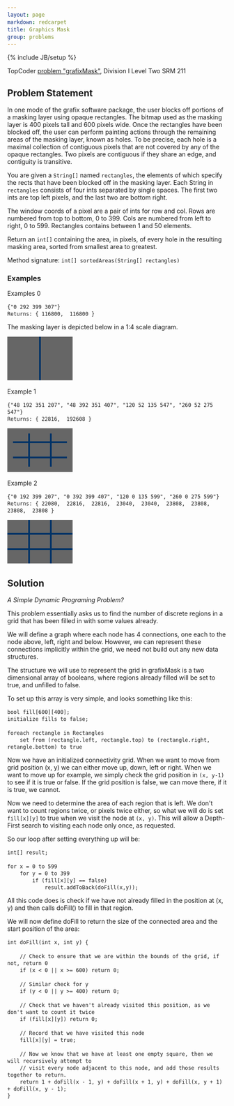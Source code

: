 ```yaml
---
layout: page
markdown: redcarpet
title: Graphics Mask
group: problems
---
```

{% include JB/setup %}

TopCoder [problem "grafixMask"](http://topcoder.bgcoder.com/print.php?id=677), Division I Level Two SRM 211 

## Problem Statement
        
In one mode of the grafix software package, the user blocks off portions of a masking layer using opaque rectangles. The bitmap used as the masking layer is 400 pixels tall and 600 pixels wide. Once the rectangles have been blocked off, the user can perform painting actions through the remaining areas of the masking layer, known as holes. To be precise, each hole is a maximal collection of contiguous pixels that are not covered by any of the opaque rectangles. Two pixels are contiguous if they share an edge, and contiguity is transitive.

You are given a `String[]` named `rectangles`, the elements of which specify the rects that have been blocked off in the masking layer. Each String in `rectangles` consists of four ints separated by single spaces. The first two ints are top left pixels, and the last two are bottom right. 

The window coords of a pixel are a pair of ints for row and col. Rows are numbered from top to bottom, 0 to 399. Cols are numbered from left to right, 0 to 599.  Rectangles contains between 1 and 50 elements.

Return an `int[]` containing the area, in pixels, of every hole in the resulting masking area, sorted from smallest area to greatest.
 
Method signature:  `int[] sortedAreas(String[] rectangles)`

### Examples
 
Examples 0
        
    {"0 292 399 307"}
    Returns: { 116800,  116800 }

The masking layer is depicted below in a 1:4 scale diagram.

![diag1](/img/grafixMask_diagram_1.png)

Example 1  
        
    {"48 192 351 207", "48 392 351 407", "120 52 135 547", "260 52 275 547"}
    Returns: { 22816,  192608 }

![diag2](/img/grafixMask_diagram_2.png)

Example 2
        
    {"0 192 399 207", "0 392 399 407", "120 0 135 599", "260 0 275 599"}
    Returns: { 22080,  22816,  22816,  23040,  23040,  23808,  23808,  23808,  23808 }

![diag3](/img/grafixMask_diagram_3.png)


## Solution

*A Simple Dynamic Programing Problem?*

This problem essentially asks us to find the number of discrete regions in a grid that has been filled in with some values already. 

We will define a graph where each node has 4 connections, one each to the node above, left, right and below. However, we can represent these connections implicitly within the grid, we need not build out any new data structures. 

The structure we will use to represent the grid in grafixMask is a two dimensional array of booleans, where regions already filled will be set to true, and unfilled to false.

To set up this array is very simple, and looks something like this:


    bool fill[600][400];
    initialize fills to false;

    foreach rectangle in Rectangles
        set from (rectangle.left, rectangle.top) to (rectangle.right, retangle.bottom) to true


Now we have an initialized connectivity grid. When we want to move from grid position (x, y) we can either move up, down, left or right. When we want to move up for example, we simply check the grid position in `(x, y-1)` to see if it is true or false. If the grid position is false, we can move there, if it is true, we cannot.

Now we need to determine the area of each region that is left. We don't want to count regions twice, or pixels twice either, so what we will do is set `fill[x][y]` to true when we visit the node at `(x, y)`. This will allow a Depth-First search to visiting each node only once, as requested. 

So our loop after setting everything up will be:

    int[] result;

    for x = 0 to 599
        for y = 0 to 399
            if (fill[x][y] == false)
                result.addToBack(doFill(x,y));

All this code does is check if we have not already filled in the position at (x, y) and then calls doFill() to fill in that region.


We will now define doFill to return the size of the connected area and the start position of the area:
    
    int doFill(int x, int y) {
        
        // Check to ensure that we are within the bounds of the grid, if not, return 0
        if (x < 0 || x >= 600) return 0;
        
        // Similar check for y
        if (y < 0 || y >= 400) return 0;
        
        // Check that we haven't already visited this position, as we don't want to count it twice
        if (fill[x][y]) return 0;

        // Record that we have visited this node
        fill[x][y] = true;

        // Now we know that we have at least one empty square, then we will recursively attempt to
        // visit every node adjacent to this node, and add those results together to return.
        return 1 + doFill(x - 1, y) + doFill(x + 1, y) + doFill(x, y + 1) + doFill(x, y - 1);
    }

